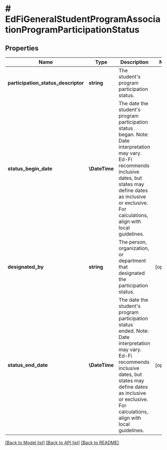 # # EdFiGeneralStudentProgramAssociationProgramParticipationStatus

## Properties

Name | Type | Description | Notes
------------ | ------------- | ------------- | -------------
**participation_status_descriptor** | **string** | The student&#39;s program participation status. |
**status_begin_date** | **\DateTime** | The date the student&#39;s program participation status began.  Note: Date interpretation may vary. Ed-Fi recommends inclusive dates, but states may define dates as inclusive or exclusive. For calculations, align with local guidelines. |
**designated_by** | **string** | The person, organization, or department that designated the participation status. | [optional]
**status_end_date** | **\DateTime** | The date the student&#39;s program participation status ended.  Note: Date interpretation may vary. Ed-Fi recommends inclusive dates, but states may define dates as inclusive or exclusive. For calculations, align with local guidelines. | [optional]

[[Back to Model list]](../../README.md#models) [[Back to API list]](../../README.md#endpoints) [[Back to README]](../../README.md)
